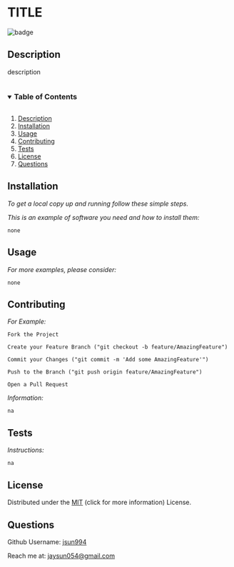 # TITLE
  ![badge](https://img.shields.io/badge/license-MIT-green.svg)
  ## Description
  description
  <!-- TABLE OF CONTENTS -->
  <details open="open">
    <summary><h3 style="display: inline-block">Table of Contents</h3></summary>
    <ol>
      <li><a href="#description">Description</a></li>
      <li><a href="#installation">Installation</a></li>
      <li><a href="#usage">Usage</a></li>
      <li><a href="#contributing">Contributing</a></li>
      <li><a href="#tests">Tests</a></li>
      <li><a href="#license">License</a></li>
      <li><a href="#questions">Questions</a></li>
    </ol>
  </details>

  ## Installation
  _To get a local copy up and running follow these simple steps._

  _This is an example of software you need and how to install them:_
  <br/>

    none
  
  ## Usage
  _For more examples, please consider:_
  <br/>

    none

  ## Contributing
  _For Example:_

    Fork the Project

    Create your Feature Branch ("git checkout -b feature/AmazingFeature")

    Commit your Changes ("git commit -m 'Add some AmazingFeature'")

    Push to the Branch ("git push origin feature/AmazingFeature")

    Open a Pull Request
  
  _Information:_
  <br/>
  
    na

  ## Tests
  _Instructions:_
  <br/>

    na

  ## License
  
  Distributed under the [MIT](https://choosealicense.com/licenses/mit/) (click for more information) License.

  ## Questions
  Github Username: [jsun994](https://github.com/jsun994)

  Reach me at: jaysun054@gmail.com